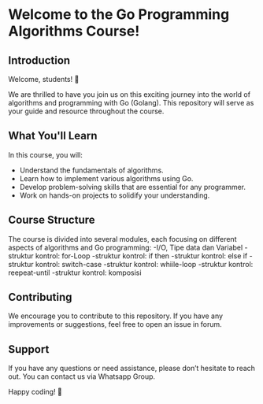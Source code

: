 # Welcome to the Go Programming Algorithms Course!

## Introduction
Welcome, students! 🎉

We are thrilled to have you join us on this exciting journey into the world of algorithms and programming with Go (Golang). This repository will serve as your guide and resource throughout the course.

## What You'll Learn
In this course, you will:
- Understand the fundamentals of algorithms.
- Learn how to implement various algorithms using Go.
- Develop problem-solving skills that are essential for any programmer.
- Work on hands-on projects to solidify your understanding.

## Course Structure
The course is divided into several modules, each focusing on different aspects of algorithms and Go programming:
-I/O, Tipe data dan Variabel
-struktur kontrol: for-Loop
-struktur kontrol: if then
-struktur kontrol: else if
-struktur kontrol: switch-case
-struktur kontrol: whiile-loop
-struktur kontrol: reepeat-until
-struktur kontrol: komposisi

## Contributing
We encourage you to contribute to this repository. If you have any improvements or suggestions, feel free to open an issue in forum.

## Support
If you have any questions or need assistance, please don’t hesitate to reach out. You can contact us via Whatsapp Group.

Happy coding! 🚀


